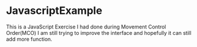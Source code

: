 # JavascriptExample
This is a JavaScript Exercise I had done during Movement Control Order(MCO)
I am still trying to improve the interface and hopefully it can still add more function.

